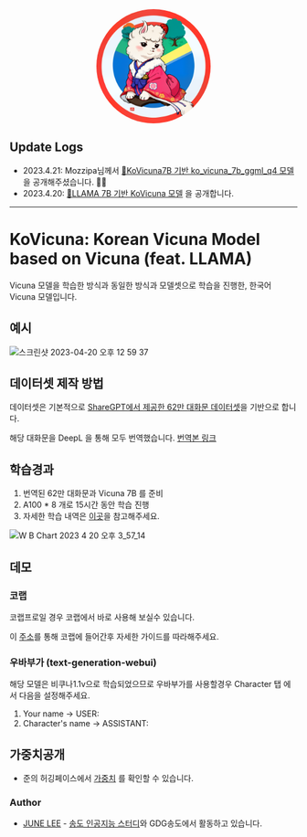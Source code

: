 <p align="center" width="100%">
<img src="assets/logo.png" alt="KoVicuna icon" style="width: 200px; height:200px; display: block; margin: auto; border-radius: 50%;">
</p>

## Update Logs

- 2023.4.21: Mozzipa님께서 [🤗KoVicuna7B 기반 ko_vicuna_7b_ggml_q4 모델](https://huggingface.co/Mozzipa/ko_vicuna_7b_ggml_q4) 을 공개해주셨습니다. 🙏🏻
- 2023.4.20: [🤗LLAMA 7B 기반 KoVicuna 모델](https://huggingface.co/junelee/ko_vicuna_7b) 을 공개합니다.

---

# KoVicuna: Korean Vicuna Model based on Vicuna (feat. LLAMA)

Vicuna 모델을 학습한 방식과 동일한 방식과 모델셋으로 학습을 진행한, 한국어 Vicuna 모델입니다.


## 예시

<img width="742" alt="스크린샷 2023-04-20 오후 12 59 37" src="https://user-images.githubusercontent.com/21379657/233285899-57e350b1-c0cd-4a5d-95e2-dda2376d2947.png">


## 데이터셋 제작 방법

데이터셋은 기본적으로 [ShareGPT에서 제공한 62만 대화문 데이터셋](https://huggingface.co/datasets/anon8231489123/ShareGPT_Vicuna_unfiltered)을 기반으로 합니다.

해당 대화문을 DeepL 을 통해 모두 번역했습니다. [번역본 링크](https://huggingface.co/datasets/junelee/sharegpt_deepl_ko)

## 학습경과

1. 번역된 62만 대화문과 Vicuna 7B 를 준비
2. A100 * 8 개로 15시간 동안 학습 진행
3. 자세한 학습 내역은 [이곳](https://github.com/melodysdreamj/KoVicuna/blob/main/assets/KoVicuna%20training%20Report%20_%20huggingface%20%E2%80%93%20Weights%20%26%20Biases.pdf)을 참고해주세요.

<img width="300" alt="W B Chart 2023  4  20  오후 3_57_14" src="https://user-images.githubusercontent.com/21379657/233285808-f6e5514a-107a-4392-ac21-2ea631fce2c2.png">


## 데모

### 코랩
코랩프로일 경우 코랩에서 바로 사용해 보실수 있습니다.

이 [주소](https://colab.research.google.com/drive/1EOFuhdkE5IjRKaSZOZDwhDicXU1cUE5f?usp=sharing)를 통해 코랩에 들어간후 자세한 가이드를 따라해주세요.


### 우바부가 (text-generation-webui)
해당 모델은 비쿠나1.1v으로 학습되었으므로 우바부가를 사용할경우 Character 탭 에서 다음을 설정해주세요.
  1. Your name -> USER: 
  2. Character's name -> ASSISTANT: 

## 가중치공개

- 준의 허깅페이스에서 [가중치](https://huggingface.co/junelee/ko_vicuna_7b) 를 확인할 수 있습니다.



### Author
- [JUNE LEE](https://github.com/melodysdreamj) - [송도 인공지능 스터디](https://open.kakao.com/o/gUEN1NK)와 GDG송도에서 활동하고 있습니다.
